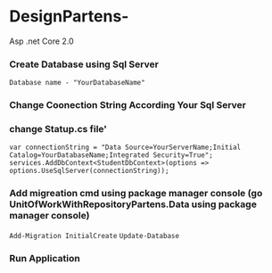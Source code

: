 # DesignPartens-

Asp .net Core 2.0
### Create Database using Sql Server 

```Database name - "YourDatabaseName"```

### Change Coonection String According Your Sql Server

### change Statup.cs file'

```var connectionString = "Data Source=YourServerName;Initial Catalog=YourDatabaseName;Integrated Security=True";```
```services.AddDbContext<StudentDbContext>(options => options.UseSqlServer(connectionString));```

### Add migreation cmd using package manager console (go UnitOfWorkWithRepositoryPartens.Data using package manager console)

```Add-Migration InitialCreate```
```Update-Database```

### Run Application 
